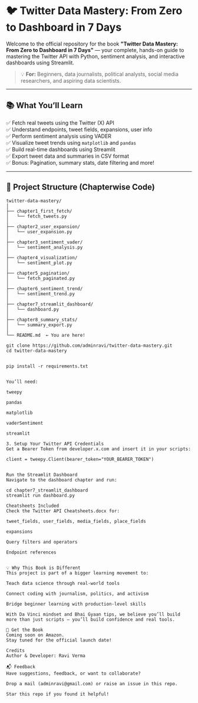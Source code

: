 # 🐦 Twitter Data Mastery: From Zero to Dashboard in 7 Days

Welcome to the official repository for the book **"Twitter Data Mastery: From Zero to Dashboard in 7 Days"** — your complete, hands-on guide to mastering the Twitter API with Python, sentiment analysis, and interactive dashboards using Streamlit.

> 💡 **For:** Beginners, data journalists, political analysts, social media researchers, and aspiring data scientists.

---

## 📚 What You’ll Learn

✅ Fetch real tweets using the Twitter (X) API  
✅ Understand endpoints, tweet fields, expansions, user info  
✅ Perform sentiment analysis using VADER  
✅ Visualize tweet trends using `matplotlib` and `pandas`  
✅ Build real-time dashboards using Streamlit  
✅ Export tweet data and summaries in CSV format  
✅ Bonus: Pagination, summary stats, date filtering and more!

---

## 🧭 Project Structure (Chapterwise Code)

```plaintext
twitter-data-mastery/
│
├── chapter1_first_fetch/
│   └── fetch_tweets.py
│
├── chapter2_user_expansion/
│   └── user_expansion.py
│
├── chapter3_sentiment_vader/
│   └── sentiment_analysis.py
│
├── chapter4_visualization/
│   └── sentiment_plot.py
│
├── chapter5_pagination/
│   └── fetch_paginated.py
│
├── chapter6_sentiment_trend/
│   └── sentiment_trend.py
│
├── chapter7_streamlit_dashboard/
│   └── dashboard.py
│
├── chapter8_summary_stats/
│   └── summary_export.py
│
└── README.md  ← You are here!

git clone https://github.com/adminravi/twitter-data-mastery.git
cd twitter-data-mastery


pip install -r requirements.txt


You’ll need:

tweepy

pandas

matplotlib

vaderSentiment

streamlit

3. Setup Your Twitter API Credentials
Get a Bearer Token from developer.x.com and insert it in your scripts:

client = tweepy.Client(bearer_token="YOUR_BEARER_TOKEN")


Run the Streamlit Dashboard
Navigate to the dashboard chapter and run:

cd chapter7_streamlit_dashboard
streamlit run dashboard.py

Cheatsheets Included
Check the Twitter API Cheatsheets.docx for:

tweet_fields, user_fields, media_fields, place_fields

expansions

Query filters and operators

Endpoint references


💡 Why This Book is Different
This project is part of a bigger learning movement to:

Teach data science through real-world tools

Connect coding with journalism, politics, and activism

Bridge beginner learning with production-level skills

With Da Vinci mindset and Bhai Gyaan tips, we believe you’ll build more than just scripts — you’ll build confidence and real tools.

📖 Get the Book
Coming soon on Amazon.
Stay tuned for the official launch date!

Credits
Author & Developer: Ravi Verma

📬 Feedback
Have suggestions, feedback, or want to collaborate?

Drop a mail (adminravi@gmail.com) or raise an issue in this repo.

Star this repo if you found it helpful!
